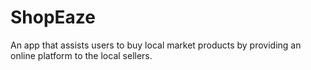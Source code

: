 # ShopEaze
An app that assists users to buy local market products by providing an online platform to the local sellers.
